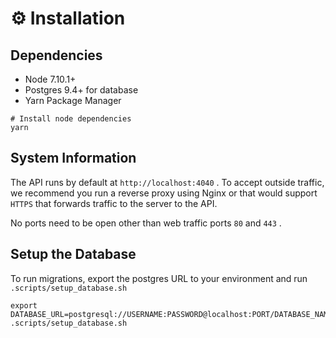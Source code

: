 # ⚙ Installation

## Dependencies

- Node 7.10.1+
- Postgres 9.4+ for database
- Yarn Package Manager

```
# Install node dependencies
yarn
```

## System Information

The API runs by default at `http://localhost:4040` . To accept outside traffic, we recommend you run a reverse proxy using Nginx or that would support `HTTPS` that forwards traffic to the server to the API. 

No ports need to be open other than web traffic ports `80` and `443` .

## Setup the Database

To run migrations, export the postgres URL to your environment and run `.scripts/setup_database.sh`

```
export DATABASE_URL=postgresql://USERNAME:PASSWORD@localhost:PORT/DATABASE_NAME
.scripts/setup_database.sh 
```
